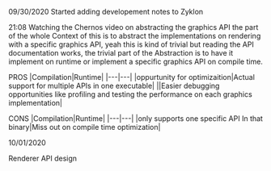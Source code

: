 09/30/2020
Started adding developement notes to Zyklon

21:08
Watching the Chernos video on abstracting the graphics API the part of the whole Context of this is
to abstract the implementations on rendering with a specific graphics API, yeah this is kind of trivial
but reading the API documentation works, the trivial part of the Abstraction is to have it implement on 
runtime or implement a specific graphics API on compile time. 

PROS
|Compilation|Runtime|
|---|---|
|oppurtunity for optimizaition|Actual support for multiple APIs in one executable|
||Easier debugging opportunities like profiling and testing the performance on each graphics implementation|

CONS
|Compilation|Runtime|
|---|---|
|only supports one specific API In that binary|Miss out on compile time optimization|

10/01/2020

Renderer API design

